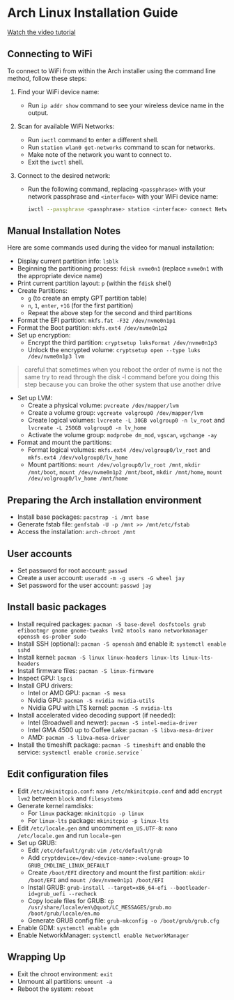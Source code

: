 # Arch Linux Installation Guide

[Watch the video tutorial](https://www.youtube.com/watch?v=FxeriGuJKTM&t=2794s)

## Connecting to WiFi

To connect to WiFi from within the Arch installer using the command line method, follow these steps:

1. Find your WiFi device name:
    - Run `ip addr show` command to see your wireless device name in the output.

2. Scan for available WiFi Networks:
    - Run `iwctl` command to enter a different shell.
    - Run `station wlan0 get-networks` command to scan for networks.
    - Make note of the network you want to connect to.
    - Exit the `iwctl` shell.

3. Connect to the desired network:
    - Run the following command, replacing `<passphrase>` with your network passphrase and `<interface>` with your WiFi device name:

      ```bash
      iwctl --passphrase <passphrase> station <interface> connect NetworkName
      ```

## Manual Installation Notes

Here are some commands used during the video for manual installation:

- Display current partition info: `lsblk`
- Beginning the partitioning process: `fdisk nvme0n1` (replace `nvme0n1` with the appropriate device name)
- Print current partition layout: `p` (within the `fdisk` shell)
- Create Partitions:
  - `g` (to create an empty GPT partition table)
  - `n`, `1`, `enter`, `+1G` (for the first partition)
  - Repeat the above step for the second and third partitions
- Format the EFI partition: `mkfs.fat -F32 /dev/nvme0n1p1`
- Format the Boot partition: `mkfs.ext4 /dev/nvme0n1p2`
- Set up encryption:
  - Encrypt the third partition: `cryptsetup luksFormat /dev/nvme0n1p3`
  - Unlock the encrypted volume: `cryptsetup open --type luks /dev/nvme0n1p3 lvm`
> careful that sometimes when you reboot the order of nvme is not the same try to read through the disk -l command before you doing this step because you can broke the other system that use another drive
- Set up LVM:
  - Create a physical volume: `pvcreate /dev/mapper/lvm`
  - Create a volume group: `vgcreate volgroup0 /dev/mapper/lvm`
  - Create logical volumes: `lvcreate -L 30GB volgroup0 -n lv_root` and `lvcreate -L 250GB volgroup0 -n lv_home`
  - Activate the volume group: `modprobe dm_mod`, `vgscan`, `vgchange -ay`
- Format and mount the partitions:
  - Format logical volumes: `mkfs.ext4 /dev/volgroup0/lv_root` and `mkfs.ext4 /dev/volgroup0/lv_home`
  - Mount partitions: `mount /dev/volgroup0/lv_root /mnt`, `mkdir /mnt/boot`, `mount /dev/nvme0n1p2 /mnt/boot`, `mkdir /mnt/home`, `mount /dev/volgroup0/lv_home /mnt/home`

## Preparing the Arch installation environment

- Install base packages: `pacstrap -i /mnt base`
- Generate fstab file: `genfstab -U -p /mnt >> /mnt/etc/fstab`
- Access the installation: `arch-chroot /mnt`

## User accounts

- Set password for root account: `passwd`
- Create a user account: `useradd -m -g users -G wheel jay`
- Set password for the user account: `passwd jay`

## Install basic packages

- Install required packages: `pacman -S base-devel dosfstools grub efibootmgr gnome gnome-tweaks lvm2 mtools nano networkmanager openssh os-prober sudo`
- Install SSH (optional): `pacman -S openssh` and enable it: `systemctl enable sshd`
- Install kernel: `pacman -S linux linux-headers linux-lts linux-lts-headers`
- Install firmware files: `pacman -S linux-firmware`
- Inspect GPU: `lspci`
- Install GPU drivers:
  - Intel or AMD GPU: `pacman -S mesa`
  - Nvidia GPU: `pacman -S nvidia nvidia-utils`
  - Nvidia GPU with LTS kernel: `pacman -S nvidia-lts`
- Install accelerated video decoding support (if needed):
  - Intel (Broadwell and newer): `pacman -S intel-media-driver`
  - Intel GMA 4500 up to Coffee Lake: `pacman -S libva-mesa-driver`
  - AMD: `pacman -S libva-mesa-driver`
- Install the timeshift package: `pacman -S timeshift` and enable the service: `systemctl enable cronie.service`
`

## Edit configuration files

- Edit `/etc/mkinitcpio.conf`: `nano /etc/mkinitcpio.conf` and add `encrypt lvm2` between `block` and `filesystems`
- Generate kernel ramdisks:
  - For `linux` package: `mkinitcpio -p linux`
  - For `linux-lts` package: `mkinitcpio -p linux-lts`
- Edit `/etc/locale.gen` and uncomment `en_US.UTF-8`: `nano /etc/locale.gen` and run `locale-gen`
- Set up GRUB:
  - Edit `/etc/default/grub`: `vim /etc/default/grub`
  - Add `cryptdevice=/dev/<device-name>:<volume-group>` to `GRUB_CMDLINE_LINUX_DEFAULT`
  - Create `/boot/EFI` directory and mount the first partition: `mkdir /boot/EFI` and `mount /dev/nvme0n1p1 /boot/EFI`
  - Install GRUB: `grub-install --target=x86_64-efi --bootloader-id=grub_uefi --recheck`
  - Copy locale files for GRUB: `cp /usr/share/locale/en\@quot/LC_MESSAGES/grub.mo /boot/grub/locale/en.mo`
  - Generate GRUB config file: `grub-mkconfig -o /boot/grub/grub.cfg`
- Enable GDM: `systemctl enable gdm`
- Enable NetworkManager: `systemctl enable NetworkManager`

## Wrapping Up

- Exit the chroot environment: `exit`
- Unmount all partitions: `umount -a`
- Reboot the system: `reboot`
